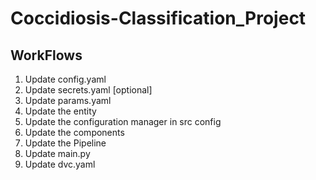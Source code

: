 # Coccidiosis-Classification_Project


## WorkFlows

1. Update config.yaml
2. Update secrets.yaml [optional]
3. Update params.yaml
4. Update the entity
5. Update the configuration manager in src config
6. Update the components
7. Update the Pipeline
8. Update main.py
9. Update dvc.yaml